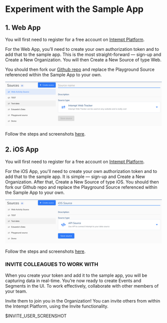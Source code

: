 # Experiment with the Sample App

## 1. Web App

You will first need to register for a free account on [Intempt Platform](https://app.intempt.com/login "Intempt Platform").

For the Web App, you’ll need to create your own authorization token and to add that to the sample app. This is the most straight-forward ⁠— sign-up and Create a New Organization. You will then Create a New Source of type Web.

You should then fork our [Github repo](https://github.com/intempt/intempt-js/tree/develop/intemptwebapp "intemptwebapp") and replace the Playground Source referenced within the Sample App to your own. 

![img](image4.png)

Follow the steps and screenshots [here](https://github.com/intempt/intempt-js/tree/develop/intemptwebapp "intemptwebapp").

## 2. iOS App

You will first need to register for a free account on [Intempt Platform](https://app.intempt.com/login "Intempt Platform").

For the iOS App, you'll need to create your own authorization token and to add that to the sample app. It is simple ⁠— sign-up and Create a New Organization. After that, Create a New Source of type iOS. You should then fork our Github repo and replace the Playground Source referenced within the Sample App to your own. 

![img](image5.png)

Follow the steps and screenshots [here](https://github.com/intempt/intempt-sdk-ios/tree/develop/demo-app "iOS").

### INVITE COLLEAGUES TO WORK WITH

When you create your token and add it to the sample app, you will be capturing data in real-time. You’re now ready to create Events and Segments in the UI. To work effectively, collaborate with other members of your team.

Invite them to join you in the Organization! You can invite others from within the Intempt Platform, using the Invite functionality. 

$INVITE_USER_SCREENSHOT

